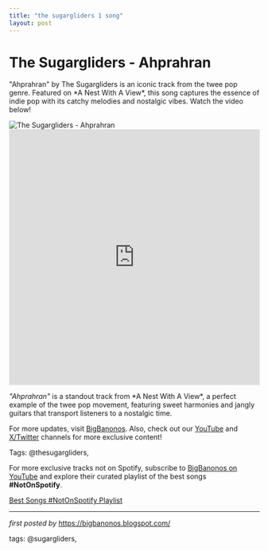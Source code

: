 ```yaml
---
title: "the sugargliders 1 song"
layout: post
---
```

<!-- Title of the Post -->
<h1 >The Sugargliders - Ahprahran</h1> <!-- Introductory Text -->
<p >"Ahprahran" by The Sugargliders is an iconic track from the twee pop genre. Featured on *A Nest With A View*, this song captures the essence of indie pop with its catchy melodies and nostalgic vibes. Watch the video below!</p> <!-- Featured Image -->
<div > <img src="https://f4.bcbits.com/img/0014291021_25.jpg" alt="The Sugargliders - Ahprahran" />
</div> <!-- YouTube Video Embed -->
<div > <iframe width="100%" height="514" src="https://www.youtube.com/embed/L4AO1Nyqw0k" title="The Sugargliders - Ahprahran" frameborder="0" allow="accelerometer; autoplay; clipboard-write; encrypted-media; gyroscope; picture-in-picture; web-share" referrerpolicy="strict-origin-when-cross-origin" allowfullscreen></iframe>
</div> <!-- Song Information -->
<div > <p><em>"Ahprahran"</em> is a standout track from *A Nest With A View*, a perfect example of the twee pop movement, featuring sweet harmonies and jangly guitars that transport listeners to a nostalgic time.</p>
</div> <!-- Footer Links -->
<div > <p>For more updates, visit <a href="https://bigbanonos.blogspot.com/" target="_blank">BigBanonos</a>. Also, check out our <a href="https://www.youtube.com/@BigBanonos" target="_blank">YouTube</a> and <a href="https://x.com/bigbanonos" target="_blank">X/Twitter</a> channels for more exclusive content!</p>
</div> <!-- Tags -->
<p >Tags: @thesugargliders,</p>


<!--Subscribe and Playlist Links-->
<div>
    <p>For more exclusive tracks not on Spotify, subscribe to <a href="https://www.youtube.com/@BigBanonos" target="_blank">BigBanonos on YouTube</a> and explore their curated playlist of the best songs <strong>#NotOnSpotify</strong>.</p>
    <p><a href="https://www.youtube.com/playlist?list=PLtuNtuTatqI0kFahUCbtbfenC_ET5O_tr" target="_blank">Best Songs #NotOnSpotify Playlist<br /></a></p></div>

<hr />

<p><em>first posted by</em> <a href="https://bigbanonos.blogspot.com/" rel="noopener" target="_new">https://bigbanonos.blogspot.com/</a></p>

<p>tags: @sugargliders,</p>
